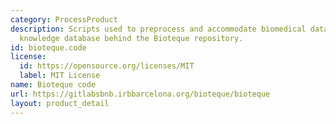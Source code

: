 ```yaml
---
category: ProcessProduct
description: Scripts used to preprocess and accommodate biomedical datasets into the
  knowledge database behind the Bioteque repository.
id: bioteque.code
license:
  id: https://opensource.org/licenses/MIT
  label: MIT License
name: Bioteque code
url: https://gitlabsbnb.irbbarcelona.org/bioteque/bioteque
layout: product_detail
---
```

